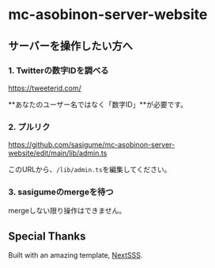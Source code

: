 # mc-asobinon-server-website

## サーバーを操作したい方へ

### 1. Twitterの数字IDを調べる

<https://tweeterid.com/>

**あなたのユーザー名ではなく「数字ID」**が必要です。

### 2. プルリク

<https://github.com/sasigume/mc-asobinon-server-website/edit/main/lib/admin.ts>

このURLから、`/lib/admin.ts`を編集してください。

### 3. sasigumeのmergeを待つ

mergeしない限り操作はできません。

## Special Thanks

Built with an amazing template, [NextSSS](https://github.com/ixkaito/nextsss).
